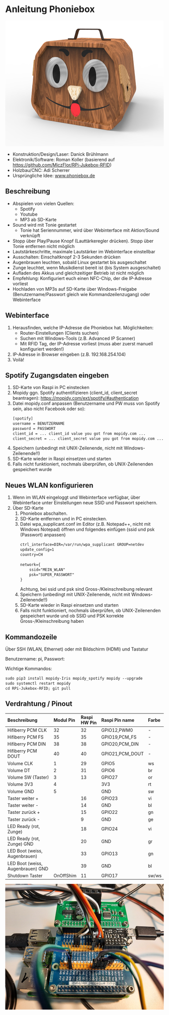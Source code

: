 # Anleitung Phoniebox
<img src="Mechanik/Rendering2.jpg" alt="Phoniebox" height="400" />

- Konstruktion/Design/Laser: Danick Brühlmann
- Elektronik/Software: Roman Koller (basierend auf https://github.com/MiczFlor/RPi-Jukebox-RFID)
- Holzbau/CNC: Adi Scherrer
- Ursprüngliche Idee: www.phoniebox.de 

## Beschreibung
- Abspielen von vielen Quellen:
  - Spotify
  - Youtube
  - MP3 ab SD-Karte
- Sound wird mit Tonie gestartet
  - Tonie hat Seriennummer, wird über Webinterface mit Aktion/Sound verknüpft
- Stopp über Play/Pause Knopf (Lauttärkeregler drücken). Stopp über Tonie entfernen nicht möglich
- Lautstärkeschritte, maximale Lautstärker im Webinterface einstellbar
- Ausschalten: Einschaltknopf 2-3 Sekunden drücken
- Augenbrauen leuchten, sobald Linux gestartet bis ausgeschaltet
- Zunge leuchtet, wenn Musikdienst bereit ist (bis System ausgeschaltet)
- Aufladen des Akkus und gleichzeitiger Betrieb ist nicht möglich
- Empfehlung: Konfiguriert euch einen NFC-Chip, der die IP-Adresse vorliest
- Hochladen von MP3s auf SD-Karte über Windows-Freigabe (Benutzername/Passwort gleich wie Kommandzeilenzugang) oder Webinterface

## Webinterface
1. Herausfinden, welche IP-Adresse die Phoniebox hat. Möglichkeiten:
    - Router-Einstellungen (Clients suchen)
    - Suchen mit Windows-Tools (z.B. Advanced IP Scanner)
    - Mit RFID Tag, der IP-Adresse vorliest (muss aber zuerst manuell konfiguriert werden!)
2. IP-Adresse in Browser eingeben (z.B. 192.168.254.104)
3. Voilà!


## Spotify Zugangsdaten eingeben
1. SD-Karte von Raspi in PC einstecken
2. Mopidy ggn. Spotify authentifizieren (client_id, client_secret beantragen): https://mopidy.com/ext/spotify/#authentication
3. Datei mopidy.conf anpassen (Benutzername und PW muss von Spotify sein, also nicht Facebook oder so):
    ```
    [spotify]
    username = BENUTZERNAME
    password = PASSWORT
    client_id = ... client_id value you got from mopidy.com ...
    client_secret = ... client_secret value you got from mopidy.com ...
    ```
4. Speichern (unbedingt mit UNIX-Zeilenende, nicht mit Windows-Zeilenende!!)
5. SD-Karte wieder in Raspi einsetzen und starten
6. Falls nicht funktioniert, nochmals überprüfen, ob UNIX-Zeilenenden gespeichert wurde


## Neues WLAN konfigurieren
1. Wenn im WLAN eingeloggt und Webinterface verfügbar, über Webinterface unter Einstellungen neue SSID und Passwort speichern.
2. Über SD-Karte
    1. Phoniebox abschalten.
    2. SD-Karte entfernen und in PC einstecken. 
    3. Datei wpa_supplicant.conf im Editor (z.B. Notepad++, nicht mit Windows Notepad) öffnen und folgendes einfügen (ssid und psk (Passwort) anpassen)
        ```
        ctrl_interface=DIR=/var/run/wpa_supplicant GROUP=netdev
        update_config=1
        country=CH

        network={
            ssid="MEIN_WLAN"
            psk="SUPER_PASSWORT"
        }
        ```
        Achtung, bei ssid und psk sind Gross-/Kleinschreibung relevant
    4. Speichern (unbedingt mit UNIX-Zeilenende, nicht mit Windows-Zeilenende!!)
    5. SD-Karte wieder in Raspi einsetzen und starten
    6. Falls nicht funktioniert, nochmals überprüfen, ob UNIX-Zeilenenden gespeichert wurde und ob SSID und PSK korrekte Gross-/Kleinschreibung haben

## Kommandozeile
Über SSH (WLAN, Ethernet) oder mit Bildschirm (HDMI) und Tastatur

Benutzername: pi, Passwort: 

Wichtige Kommandos:
```
sudo pip3 install mopidy-Iris mopidy_spotify mopidy --upgrade
sudo systemctl restart mopidy
cd RPi-Jukebox-RFID; git pull
```


## Verdrahtung / Pinout
Beschreibung       | Modul Pin | Raspi HW Pin  | Raspi Pin name | Farbe
:----------------- | :---------| :------------ | :------------- | :-
Hifiberry PCM CLK  | 32 | 32 | GPIO12,PWM0     | -
Hifiberry PCM FS   | 35 | 35 | GPIO19,PCM_FS   | -
Hifiberry PCM DIN  | 38 | 38 | GPIO20,PCM_DIN  | -
Hifiberry PCM DOUT | 40 | 40 | GPIO21,PCM_DOUT | -
Volume CLK         | 1  | 29 | GPIO5  | ws
Volume DT          | 2  | 31 | GPIO6  | br
Volume SW (Taster) | 3  | 13 | GPIO27 | or
Volume 3V3         | 4  |    | 3V3    | rt
Volume GND         | 5  |    | GND    | sw
Taster weiter +    |    | 16 | GPIO23 | vi
Taster weiter -    |    | 14 | GND    | bl
Taster zurück +    |    | 15 | GPIO22 | gn
Taster zurück -    |    | 9  | GND    | ge
LED Ready (rot, Zunge)            |    | 18 | GPIO24 | vi
LED Ready (rot, Zunge) GND        |    | 20 | GND    | gr
LED Boot (weiss, Augenbrauen)     |    | 33 | GPIO13 | gn
LED Boot (weiss, Augenbrauen) GND |    | 39 | GND    | bl
Shutdown Taster                   | OnOffShim  | 11 | GPIO17 | sw/ws

<img src="Elektronik/Verdrahtung.jpg" height="400" />